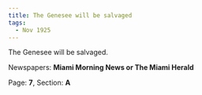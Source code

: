 ```yaml
---  
title: The Genesee will be salvaged  
tags:  
  - Nov 1925  
---  
```

  
The Genesee will be salvaged.  
  
Newspapers: **Miami Morning News or The Miami Herald**  
  
Page: **7**, Section: **A** 
